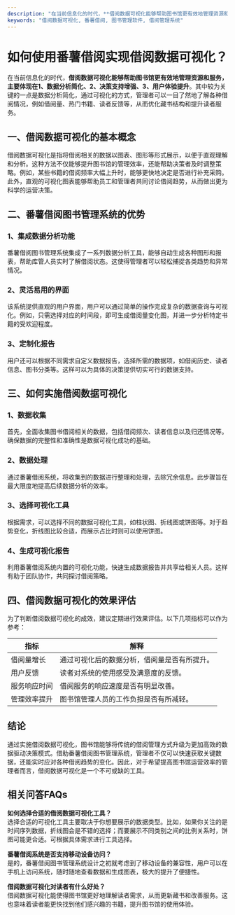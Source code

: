 ```yaml
---
description: "在当前信息化的时代，**借阅数据可视化能够帮助图书馆更有效地管理资源和服务，主要体现在1、数据分析简化、2、决策支持增强、3、用户体验提升**。其中较为关键的一点是数据分析简化，通过可视化的方式，管理者可以一目了然地了解各种借阅情况，例如借阅量、热门书籍、读者反馈等，从而优化藏书结构和提升读者服务。"
keywords: "借阅数据可视化, 番薯借阅, 图书管理软件, 借阅管理系统"
---
```

# 如何使用番薯借阅实现借阅数据可视化？

在当前信息化的时代，**借阅数据可视化能够帮助图书馆更有效地管理资源和服务，主要体现在1、数据分析简化、2、决策支持增强、3、用户体验提升**。其中较为关键的一点是数据分析简化，通过可视化的方式，管理者可以一目了然地了解各种借阅情况，例如借阅量、热门书籍、读者反馈等，从而优化藏书结构和提升读者服务。

## 一、借阅数据可视化的基本概念

借阅数据可视化是指将借阅相关的数据以图表、图形等形式展示，以便于直观理解和分析。这种方法不仅能够提升图书馆的管理效率，还能帮助决策者及时调整策略。例如，某些书籍的借阅频率大幅上升时，能够更快地决定是否进行补充采购。此外，直观的可视化图表能够帮助员工和管理者共同讨论借阅趋势，从而做出更为科学的运营决策。

## 二、番薯借阅图书管理系统的优势

### 1、集成数据分析功能

番薯借阅图书管理系统集成了一系列数据分析工具，能够自动生成各种图形和报表，帮助库管人员实时了解借阅状态。这使得管理者可以轻松捕捉各类趋势和异常情况。

### 2、灵活易用的界面

该系统提供直观的用户界面，用户可以通过简单的操作完成复杂的数据查询与可视化。例如，只需选择对应的时间段，即可生成借阅量变化图，并进一步分析特定书籍的受欢迎程度。

### 3、定制化报告

用户还可以根据不同需求自定义数据报告，选择所需的数据项，如借阅历史、读者信息、图书分类等。这样可以为具体的决策提供切实可行的数据支持。

## 三、如何实施借阅数据可视化

### 1、数据收集

首先，全面收集图书借阅相关的数据，包括借阅频次、读者信息以及归还情况等。确保数据的完整性和准确性是数据可视化成功的基础。

### 2、数据处理

通过番薯借阅系统，将收集到的数据进行整理和处理，去除冗余信息。此步骤旨在最大限度地提高后续数据分析的效率。

### 3、选择可视化工具

根据需求，可以选择不同的数据可视化工具，如柱状图、折线图或饼图等。对于趋势变化，折线图比较合适，而展示占比时则可以使用饼图。

### 4、生成可视化报告

利用番薯借阅系统内置的可视化功能，快速生成数据报告并共享给相关人员。这样有助于团队协作，共同探讨借阅策略。

## 四、借阅数据可视化的效果评估

为了判断借阅数据可视化的成效，建议定期进行效果评估。以下几项指标可以作为参考：

| 指标           | 解释                                     |
|----------------|------------------------------------------|
| 借阅量增长     | 通过可视化后的数据分析，借阅量是否有所提升。 |
| 用户反馈       | 读者对系统的使用感受及满意度的反馈。          |
| 服务响应时间   | 借阅服务的响应速度是否有明显改善。            |
| 管理效率提升   | 图书馆管理人员的工作负担是否有所减轻。        |

## 结论

通过实施借阅数据可视化，图书馆能够将传统的借阅管理方式升级为更加高效的数据驱动决策模式。借助番薯借阅图书管理系统，管理者不仅可以快速获取关键数据，还能实时应对各种借阅趋势的变化。因此，对于希望提高图书馆运营效率的管理者而言，借阅数据可视化是一个不可或缺的工具。

## 相关问答FAQs

**如何选择合适的借阅数据可视化工具？**  
选择合适的可视化工具主要取决于你想要展示的数据类型。比如，如果你关注的是时间序列数据，折线图会是不错的选择；而要展示不同类别之间的比例关系时，饼图可能更合适。可根据具体需求进行工具选择。

**番薯借阅系统是否支持移动设备访问？**  
是的，番薯借阅图书管理系统设计之初就考虑到了移动设备的兼容性，用户可以在手机上访问系统，随时随地查看数据和生成图表，极大的提升了便捷性。

**借阅数据可视化对读者有什么好处？**  
借阅数据可视化能使得图书馆更好地理解读者需求，从而更新藏书和改善服务。这也意味着读者能更快找到他们感兴趣的书籍，提升图书馆的使用体验。
